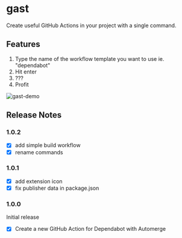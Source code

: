 # gast

Create useful GitHub Actions in your project with a single command.

## Features

1. Type the name of the workflow template you want to use ie. "dependabot"
2. Hit enter
3. ???
4. Profit

![gast-demo](https://github.com/akoskm/gast/assets/3111627/7e23d89f-bf3a-44ff-9895-e46318c506b5)

## Release Notes

### 1.0.2

- [x] add simple build workflow
- [x] rename commands

### 1.0.1

- [x] add extension icon
- [x] fix publisher data in package.json

### 1.0.0

Initial release

- [x] Create a new GitHub Action for Dependabot with Automerge
